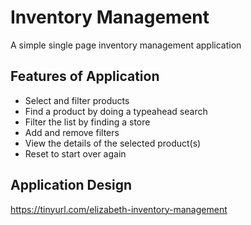 # Inventory Management

A simple single page inventory management application

## Features of Application

- Select and filter products
- Find a product by doing a typeahead search
- Filter the list by finding a store
- Add and remove filters
- View the details of the selected product(s)
- Reset to start over again

## Application Design
https://tinyurl.com/elizabeth-inventory-management 
